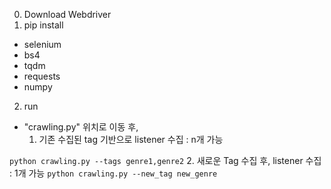 0. Download Webdriver
1. pip install
  - selenium
  - bs4
  - tqdm
  - requests
  - numpy

2. run
- "crawling.py" 위치로 이동 후,
  1. 기존 수집된 tag 기반으로 listener 수집 : n개 가능

`python crawling.py --tags genre1,genre2`
  2. 새로운 Tag 수집 후, listener 수집 : 1개 가능
`python crawling.py --new_tag new_genre`
